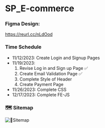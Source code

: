 # SP_E-commerce

### Figma Design:

https://reurl.cc/nLdOod

### Time Schedule

- 11/12/2023: Create Login and Signup Pages
- 11/19/2023:
  1. Revise Log in and Sign up Page ✅
  2. Create Email Validation Page ✅
  3. Complete Style of Header
  4. Create Payment Page
- 11/26/2023: Complete CSS
- 12/17/2023: Complete FE-JS

### 🗺️ Sitemap

![📍Sitemap](https://github.com/Cty0305/SP_E-commerce/assets/89684822/58092273-7d28-4723-8688-59a384cd97cb)
